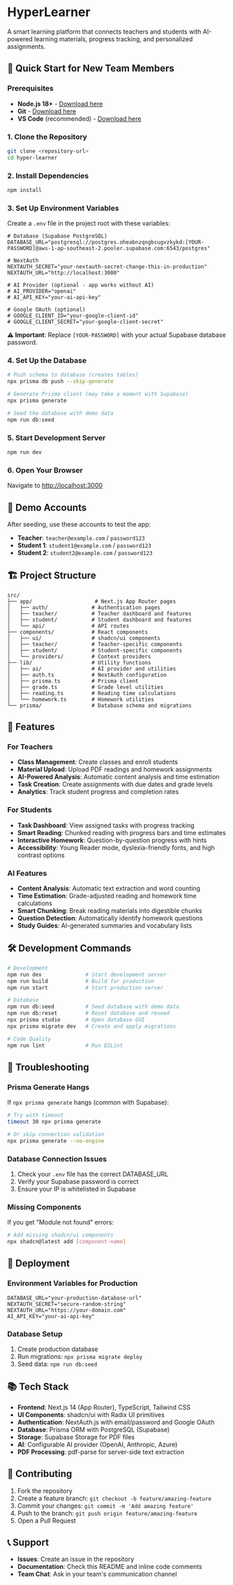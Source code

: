 # HyperLearner

A smart learning platform that connects teachers and students with AI-powered learning materials, progress tracking, and personalized assignments.

## 🚀 Quick Start for New Team Members

### Prerequisites
- **Node.js 18+** - [Download here](https://nodejs.org/)
- **Git** - [Download here](https://git-scm.com/)
- **VS Code** (recommended) - [Download here](https://code.visualstudio.com/)

### 1. Clone the Repository
```bash
git clone <repository-url>
cd hyper-learner
```

### 2. Install Dependencies
```bash
npm install
```

### 3. Set Up Environment Variables
Create a `.env` file in the project root with these variables:

```env
# Database (Supabase PostgreSQL)
DATABASE_URL="postgresql://postgres.oheabnzqngbcugvzkykd:[YOUR-PASSWORD]@aws-1-ap-southeast-2.pooler.supabase.com:6543/postgres"

# NextAuth
NEXTAUTH_SECRET="your-nextauth-secret-change-this-in-production"
NEXTAUTH_URL="http://localhost:3000"

# AI Provider (optional - app works without AI)
# AI_PROVIDER="openai"
# AI_API_KEY="your-ai-api-key"

# Google OAuth (optional)
# GOOGLE_CLIENT_ID="your-google-client-id"
# GOOGLE_CLIENT_SECRET="your-google-client-secret"
```

**⚠️ Important**: Replace `[YOUR-PASSWORD]` with your actual Supabase database password.

### 4. Set Up the Database
```bash
# Push schema to database (creates tables)
npx prisma db push --skip-generate

# Generate Prisma client (may take a moment with Supabase)
npx prisma generate

# Seed the database with demo data
npm run db:seed
```

### 5. Start Development Server
```bash
npm run dev
```

### 6. Open Your Browser
Navigate to [http://localhost:3000](http://localhost:3000)

## 🎯 Demo Accounts

After seeding, use these accounts to test the app:

- **Teacher**: `teacher@example.com` / `password123`
- **Student 1**: `student1@example.com` / `password123`  
- **Student 2**: `student2@example.com` / `password123`

## 🏗️ Project Structure

```
src/
├── app/                    # Next.js App Router pages
│   ├── auth/              # Authentication pages
│   ├── teacher/           # Teacher dashboard and features
│   ├── student/           # Student dashboard and features
│   └── api/               # API routes
├── components/            # React components
│   ├── ui/                # shadcn/ui components
│   ├── teacher/           # Teacher-specific components
│   ├── student/           # Student-specific components
│   └── providers/         # Context providers
├── lib/                   # Utility functions
│   ├── ai/                # AI provider and utilities
│   ├── auth.ts            # NextAuth configuration
│   ├── prisma.ts          # Prisma client
│   ├── grade.ts           # Grade level utilities
│   ├── reading.ts         # Reading time calculations
│   └── homework.ts        # Homework utilities
└── prisma/                # Database schema and migrations
```

## 🎨 Features

### For Teachers
- **Class Management**: Create classes and enroll students
- **Material Upload**: Upload PDF readings and homework assignments
- **AI-Powered Analysis**: Automatic content analysis and time estimation
- **Task Creation**: Create assignments with due dates and grade levels
- **Analytics**: Track student progress and completion rates

### For Students
- **Task Dashboard**: View assigned tasks with progress tracking
- **Smart Reading**: Chunked reading with progress bars and time estimates
- **Interactive Homework**: Question-by-question progress with hints
- **Accessibility**: Young Reader mode, dyslexia-friendly fonts, and high contrast options

### AI Features
- **Content Analysis**: Automatic text extraction and word counting
- **Time Estimation**: Grade-adjusted reading and homework time calculations
- **Smart Chunking**: Break reading materials into digestible chunks
- **Question Detection**: Automatically identify homework questions
- **Study Guides**: AI-generated summaries and vocabulary lists

## 🛠️ Development Commands

```bash
# Development
npm run dev              # Start development server
npm run build            # Build for production
npm run start            # Start production server

# Database
npm run db:seed          # Seed database with demo data
npm run db:reset         # Reset database and reseed
npx prisma studio        # Open database GUI
npx prisma migrate dev   # Create and apply migrations

# Code Quality
npm run lint             # Run ESLint
```

## 🐛 Troubleshooting

### Prisma Generate Hangs
If `npx prisma generate` hangs (common with Supabase):
```bash
# Try with timeout
timeout 30 npx prisma generate

# Or skip connection validation
npx prisma generate --no-engine
```

### Database Connection Issues
1. Check your `.env` file has the correct DATABASE_URL
2. Verify your Supabase password is correct
3. Ensure your IP is whitelisted in Supabase

### Missing Components
If you get "Module not found" errors:
```bash
# Add missing shadcn/ui components
npx shadcn@latest add [component-name]
```

## 🚀 Deployment

### Environment Variables for Production
```env
DATABASE_URL="your-production-database-url"
NEXTAUTH_SECRET="secure-random-string"
NEXTAUTH_URL="https://your-domain.com"
AI_API_KEY="your-ai-api-key"
```

### Database Setup
1. Create production database
2. Run migrations: `npx prisma migrate deploy`
3. Seed data: `npm run db:seed`

## 📚 Tech Stack

- **Frontend**: Next.js 14 (App Router), TypeScript, Tailwind CSS
- **UI Components**: shadcn/ui with Radix UI primitives
- **Authentication**: NextAuth.js with email/password and Google OAuth
- **Database**: Prisma ORM with PostgreSQL (Supabase)
- **Storage**: Supabase Storage for PDF files
- **AI**: Configurable AI provider (OpenAI, Anthropic, Azure)
- **PDF Processing**: pdf-parse for server-side text extraction

## 🤝 Contributing

1. Fork the repository
2. Create a feature branch: `git checkout -b feature/amazing-feature`
3. Commit your changes: `git commit -m 'Add amazing feature'`
4. Push to the branch: `git push origin feature/amazing-feature`
5. Open a Pull Request

## 📞 Support

- **Issues**: Create an issue in the repository
- **Documentation**: Check this README and inline code comments
- **Team Chat**: Ask in your team's communication channel